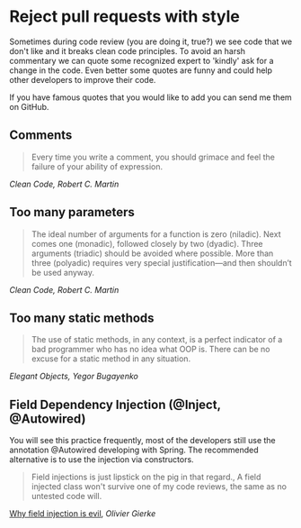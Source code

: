 # Reject pull requests with style

Sometimes during code review (you are doing it, true?) we see code that we don't like and it breaks clean code principles. To avoid an harsh commentary we can quote some recognized expert to 'kindly' ask for a change in the code. Even better some quotes are funny and could help other developers to improve their code.

If you have famous quotes that you would like to add you can send me them on GitHub.

## Comments
> Every time you write a comment, you should grimace and feel the failure of your ability of expression.

_Clean Code, Robert C. Martin_

## Too many parameters

> The ideal number of arguments for a function is zero (niladic). Next comes one (monadic), followed closely by two (dyadic). Three arguments (triadic) should be avoided where possible. More than three (polyadic) requires very special justification—and then shouldn’t be used anyway.

_Clean Code, Robert C. Martin_

## Too many static methods

> The use of static methods, in any context, is a perfect indicator of a bad programmer who has no idea what OOP is. There can be no excuse for a static method in any situation.

_Elegant Objects, Yegor Bugayenko_

## Field Dependency Injection (@Inject, @Autowired)

You will see this practice frequently, most of the developers still use the annotation @Autowired developing with Spring.
The recommended alternative is to use the injection via constructors.

> Field injections is just lipstick on the pig in that regard.,
  A field injected class won't survive one of my code reviews, the same as no untested code will.
  
  [Why field injection is evil](http://olivergierke.de/2013/11/why-field-injection-is-evil/), _Olivier Gierke_